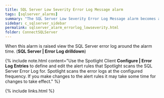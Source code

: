 ```yaml
---
title: ﻿SQL Server Low Severity Error Log Message alarm
tags: [sqlserver_alarms]
summary: "The SQL Server Low Severity Error Log Message alarm becomes active when Spotlight Enterprise detects a new error message that contains one of the custom log entries of low severity that are defined in the Error log entries configuration window."
sidebar: c_sqlserver_sidebar
permalink: sqlserver_alarm_errorlog_lowseverity.html
folder: ConnectSQLServer
---
```


When this alarm is raised view the SQL Server error log around the alarm time. (**SQL Server \| Error Log drilldown**)

{% include note.html content="Use the Spotlight Client **Configure \| Error Log Entries** to define and edit the alert rules that Spotlight scans the SQL Server Error Log for. Spotlight scans the error logs at the configured frequency. If you make changes to the alert rules it may take some time for changes to take effect." %}


{% include links.html %}
